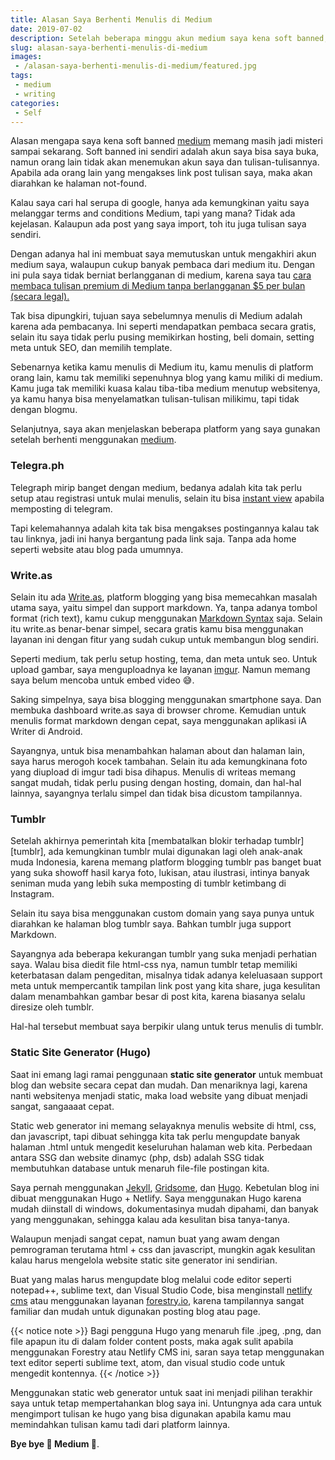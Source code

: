 ```yaml
---
title: Alasan Saya Berhenti Menulis di Medium
date: 2019-07-02
description: Setelah beberapa minggu akun medium saya kena soft banned, saya memutuskan untuk menghapus akun saya dan mulai mencari platform menulis lainnya. 
slug: alasan-saya-berhenti-menulis-di-medium
images: 
 - /alasan-saya-berhenti-menulis-di-medium/featured.jpg
tags:
 - medium
 - writing
categories: 
 - Self
---
```


Alasan mengapa saya kena soft banned [medium][medium] memang masih jadi misteri sampai sekarang. Soft banned ini sendiri adalah akun saya bisa saya buka, namun orang lain tidak akan menemukan akun saya dan tulisan-tulisannya. Apabila ada orang lain yang mengakses link post tulisan saya, maka akan diarahkan ke halaman not-found. 

Kalau saya cari hal serupa di google, hanya ada kemungkinan yaitu saya melanggar terms and conditions Medium, tapi yang mana? Tidak ada kejelasan. Kalaupun ada post yang saya import, toh itu juga tulisan saya sendiri. 

<!--more-->

Dengan adanya hal ini membuat saya memutuskan untuk mengakhiri akun medium saya, walaupun cukup banyak pembaca dari medium itu. Dengan ini pula saya tidak berniat berlangganan di medium, karena saya tau [cara membaca tulisan premium di Medium tanpa berlangganan $5 per bulan (secara legal).][unlimited]

Tak bisa dipungkiri, tujuan saya sebelumnya menulis di Medium adalah karena ada pembacanya. Ini seperti mendapatkan pembaca secara gratis, selain itu saya tidak perlu pusing memikirkan hosting, beli domain, setting meta untuk SEO, dan memilih template.

Sebenarnya ketika kamu menulis di Medium itu, kamu menulis di platform orang lain, kamu tak memiliki sepenuhnya blog yang kamu miliki di medium. Kamu juga tak memiliki kuasa kalau tiba-tiba medium menutup websitenya, ya kamu hanya bisa menyelamatkan tulisan-tulisan milikimu, tapi tidak dengan blogmu.

Selanjutnya, saya akan menjelaskan beberapa platform yang saya gunakan setelah berhenti menggunakan [medium][medium].

### Telegra.ph

Telegraph mirip banget dengan medium, bedanya adalah kita tak perlu setup atau registrasi untuk mulai menulis, selain itu bisa [instant view][telegraph] apabila memposting di telegram. 

Tapi kelemahannya adalah kita tak bisa mengakses postingannya kalau tak tau linknya, jadi ini hanya bergantung pada link saja. Tanpa ada home seperti website atau blog pada umumnya. 

### Write.as

Selain itu ada [Write.as][writeas], platform blogging yang bisa memecahkan masalah utama saya, yaitu simpel dan support markdown. Ya, tanpa adanya tombol format (rich text), kamu cukup menggunakan [Markdown Syntax][markdown] saja. Selain itu write.as benar-benar simpel, secara gratis kamu bisa menggunakan layanan ini dengan fitur yang sudah cukup untuk membangun blog sendiri. 

Seperti medium, tak perlu setup hosting, tema, dan meta untuk seo. Untuk upload gambar, saya menguploadnya ke layanan [imgur][imgur]. Namun memang saya belum mencoba untuk embed video 😅.

Saking simpelnya, saya bisa blogging menggunakan smartphone saya. Dan membuka dashboard write.as saya di browser chrome. Kemudian untuk menulis format markdown dengan cepat, saya menggunakan aplikasi iA Writer di Android.

Sayangnya, untuk bisa menambahkan halaman about dan halaman lain, saya harus merogoh kocek tambahan. Selain itu ada kemungkinana foto yang diupload di imgur tadi bisa dihapus. Menulis di writeas memang sangat mudah, tidak perlu pusing dengan hosting, domain, dan hal-hal lainnya, sayangnya terlalu simpel dan tidak bisa dicustom tampilannya.

### Tumblr

Setelah akhirnya pemerintah kita [membatalkan blokir terhadap tumblr][tumblr], ada kemungkinan tumblr mulai digunakan lagi oleh anak-anak muda Indonesia, karena memang platform blogging tumblr pas banget buat yang suka showoff hasil karya foto, lukisan, atau ilustrasi, intinya banyak seniman muda yang lebih suka memposting di tumblr ketimbang di Instagram.

Selain itu saya bisa menggunakan custom domain yang saya punya untuk diarahkan ke halaman blog tumblr saya. Bahkan tumblr juga support Markdown.

Sayangnya ada beberapa kekurangan tumblr yang suka menjadi perhatian saya. Walau bisa diedit file html-css nya, namun tumblr tetap memiliki keterbatasan dalam pengeditan, misalnya tidak adanya keleluasaan support meta untuk mempercantik tampilan link post yang kita share, juga kesulitan dalam menambahkan gambar besar di post kita, karena biasanya selalu diresize oleh tumblr. 

Hal-hal tersebut membuat saya berpikir ulang untuk terus menulis di tumblr.

### Static Site Generator (Hugo)

Saat ini emang lagi ramai penggunaan **static site generator** untuk membuat blog dan website secara cepat dan mudah. Dan menariknya lagi, karena nanti websitenya menjadi static, maka load website yang dibuat menjadi sangat, sangaaaat cepat. 

Static web generator ini memang selayaknya menulis website di html, css, dan javascript, tapi dibuat sehingga kita tak perlu mengupdate banyak halaman .html untuk mengedit keseluruhan halaman web kita. Perbedaan antara SSG dan website dinamyc (php, dsb) adalah SSG tidak membutuhkan database untuk menaruh file-file postingan kita.

Saya pernah menggunakan [Jekyll][jekyll], [Gridsome][gridsome], dan [Hugo][hugo]. Kebetulan blog ini dibuat menggunakan Hugo + Netlify. Saya menggunakan Hugo karena mudah diinstall di windows, dokumentasinya mudah dipahami, dan banyak yang menggunakan, sehingga kalau ada kesulitan bisa tanya-tanya.

Walaupun menjadi sangat cepat, namun buat yang awam dengan pemrograman terutama html + css dan javascript, mungkin agak kesulitan kalau harus mengelola website static site generator ini sendirian. 

Buat yang malas harus mengupdate blog melalui code editor seperti notepad++, sublime text, dan Visual Studio Code, bisa menginstall [netlify cms][netlifycms] atau menggunakan layanan [forestry.io][forestry], karena tampilannya sangat familiar dan mudah untuk digunakan posting blog atau page. 

{{< notice note >}}
Bagi pengguna Hugo yang menaruh file .jpeg, .png, dan file apapun itu di dalam folder content posts, maka agak sulit apabila menggunakan Forestry atau Netlify CMS ini, saran saya tetap menggunakan text editor seperti sublime text, atom, dan visual studio code untuk mengedit kontennya. 
{{< /notice >}}

Menggunakan static web generator untuk saat ini menjadi pilihan terakhir saya untuk tetap mempertahankan blog saya ini. Untungnya ada cara untuk mengimport tulisan ke hugo yang bisa digunakan apabila kamu mau memindahkan tulisan kamu tadi dari platform lainnya.

**Bye bye 👋 Medium 🤣**.

[medium]: https://medium.com/
[telegraph]: https://instantview.telegram.org/
[writeas]: https://write.as/
[markdown]: https://daringfireball.net/projects/markdown/syntax
[imgur]: http://imgur.com/
[blokir]: https://tekno.kompas.com/read/2018/12/26/12490027/blokir-resmi-dicabut-tumblr-bisa-diakses-lagi-di-indonesia
[jekyll]: https://jekyllrb.com/
[gridsome]: https://gridsome.org/
[hugo]: https://gohugo.io/
[netlifycms]: https://www.netlifycms.org/
[forestry]: https://forestry.io/
[unlimited]: https://medium-unlimited.ml/